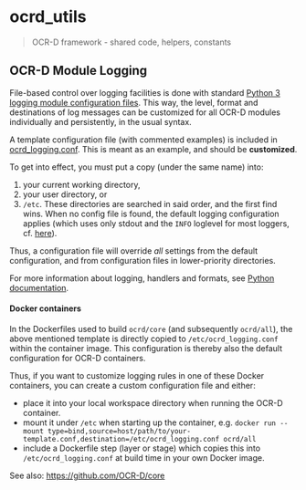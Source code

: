 # ocrd_utils

> OCR-D framework - shared code, helpers, constants

## OCR-D Module Logging

File-based control over logging facilities is done with standard [Python 3 logging module configuration files](https://docs.python.org/3.6/howto/logging.html#configuring-logging). This way, the level, format and destinations of log messages can be customized for all OCR-D modules individually and persistently, in the usual syntax.

A template configuration file (with commented examples) is included in [ocrd_logging.conf](./ocrd_logging.conf). This is meant as an example, and should be **customized**.

To get into effect, you must put a copy (under the same name) into:
1. your current working directory,
2. your user directory, or
3. `/etc`.
These directories are searched in said order, and the first find wins. When no config file is found, the default logging configuration applies (which uses only stdout and the `INFO` loglevel for most loggers, cf. [here](./ocrd_logging.py)).

Thus, a configuration file will override *all* settings from the default configuration, and from configuration files in lower-priority directories.

For more information about logging, handlers and formats, see [Python documentation](https://docs.python.org/3/howto/logging.htm).

#### Docker containers

In the Dockerfiles used to build `ocrd/core` (and subsequently `ocrd/all`), the above mentioned template is directly copied to `/etc/ocrd_logging.conf` within the container image. This configuration is thereby also the default configuration for OCR-D containers.

Thus, if you want to customize logging rules in one of these Docker containers, you can create a custom configuration file and either:
- place it into your local workspace directory when running the OCR-D container.
- mount it under `/etc` when starting up the container, e.g. `docker run --mount type=bind,source=host/path/to/your-template.conf,destination=/etc/ocrd_logging.conf ocrd/all`
- include a Dockerfile step (layer or stage) which copies this into `/etc/ocrd_logging.conf` at build time in your own Docker image.


See also: https://github.com/OCR-D/core
